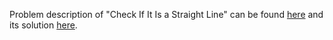 Problem description of "Check If It Is a Straight Line" can be found [here](https://leetcode.com/problems/check-if-it-is-a-straight-line/) and its solution [here](https://github.com/aurimas13/Solutions-To-Problems/blob/main/LeetCode/Python%20Solutions/Check%20If%20It%20Is%20a%20Straight%20Line/check.py).